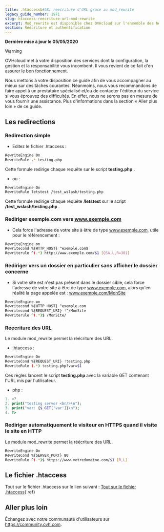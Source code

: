 ```yaml
---
title: .htaccess&#58; reecriture d’URL grace au mod_rewrite
legacy_guide_number: 1971
slug: htaccess-reecriture-url-mod-rewrite
excerpt: Mod_rewrite est disponible chez OVHcloud sur l'ensemble des hebergements mutualises (sauf 20gp). En savoir plus sur le site d'Apache.
section: Réécriture et authentification
---
```


**Dernière mise à jour le 05/05/2020**

> [!warning]
>
> OVHcloud met à votre disposition des services dont la configuration, la gestion et la responsabilité vous incombent. Il vous revient de ce fait d'en assurer le bon fonctionnement.
> 
> Nous mettons à votre disposition ce guide afin de vous accompagner au mieux sur des tâches courantes. Néanmoins, nous vous recommandons de faire appel à un prestataire spécialisé et/ou de contacter l'éditeur du service si vous éprouvez des difficultés. En effet, nous ne serons pas en mesure de vous fournir une assistance. Plus d'informations dans la section « Aller plus loin » de ce guide.
> 

## Les redirections

### Redirection simple
- Editez le fichier .htaccess :

```bash
RewriteEngine On
RewriteRule .* testing.php
```


Cette formule redirige chaque requête sur le script  **testing.php** .

- ou :

```bash
RewriteEngine On
RewriteRule letstest /test_wslash/testing.php
```


Cette formule redirige chaque requête  **/letstest**  sur le script  **/test_wslash/testing.php** .


### Rediriger exemple.com vers www.exemple.com
- Cela force l'adresse de votre site à être de type www.exemple.com, utile pour le référencement :

```bash
RewriteEngine on
Rewritecond %{HTTP_HOST} ^exemple.com$
Rewriterule ^(.*) http://www.exemple.com/$1 [QSA,L,R=301]
```



### Rediriger vers un dossier en particulier sans afficher le dossier concerne
- Si votre site est n'est pas présent dans le dossier cible, cela force l'adresse de votre site à être de type www.exemple.com, alors qu'en réalité la page appelée est : www.exemple.com/MonSite

```bash
RewriteEngine on
Rewritecond %{HTTP_HOST} ^exemple.com
Rewritecond %{REQUEST_URI} !^/MonSite
Rewriterule ^(.*)$ /MonSite/
```



### Reecriture des URL
Le module mod_rewrite permet la réécriture des URL.

- .htaccess :

```bash
RewriteEngine On
RewriteCond %{REQUEST_URI} !testing.php
RewriteRule (.*) testing.php?var=$1
```


Ces règles lancent le script  **testing.php**  avec la variable GET contenant l'URL mis par l'utilisateur.

- php :

```php
1. <?
2. print("testing server <br/>\n");
3. print("var: {$_GET['var']}\n");
4. ?>
```



### Rediriger automatiquement le visiteur en HTTPS quand il visite le site en HTTP
Le module mod_rewrite permet la réécriture des URL.


```bash
RewriteEngine On
RewriteCond %{SERVER_PORT} 80
RewriteRule ^(.*)$ https://www.votredomaine.com/$1 [R,L]
```


## Le fichier .htaccess
Tout sur le fichier .htaccess sur le lien suivant : [Tout sur le fichier .htaccess](../mutualise-tout-sur-le-fichier-htaccess/){.ref}


## Aller plus loin

Échangez avec notre communauté d'utilisateurs sur <https://community.ovh.com>.
